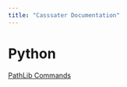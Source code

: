 ```yaml
---
title: "Casssater Documentation"
---
```


<h1>Python</h1>

<a href="https://casssater.github.io/Casssater-page/python/pathlib">PathLib Commands</a>
